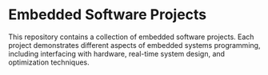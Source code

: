 # Embedded Software Projects

This repository contains a collection of embedded software projects. Each project demonstrates different aspects of embedded systems programming, including interfacing with hardware, real-time system design, and optimization techniques.
